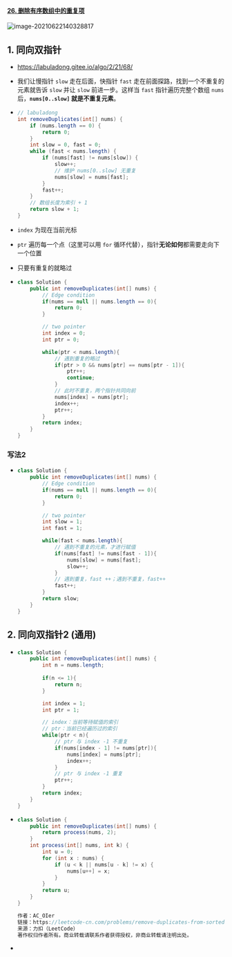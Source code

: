 #### [26. 删除有序数组中的重复项](https://leetcode-cn.com/problems/remove-duplicates-from-sorted-array/)

![image-20210622140328817](https://raw.githubusercontent.com/TWDH/Leetcode-From-Zero/pictures/img/image-20210622140328817.png)

## 1. 同向双指针

- https://labuladong.gitee.io/algo/2/21/68/

- 我们让慢指针 `slow` 走在后面，快指针 `fast` 走在前面探路，找到一个不重复的元素就告诉 `slow` 并让 `slow` 前进一步。这样当 `fast` 指针遍历完整个数组 `nums` 后，**`nums[0..slow]` 就是不重复元素**。

- ```java
  // labuladong
  int removeDuplicates(int[] nums) {
      if (nums.length == 0) {
          return 0;
      }
      int slow = 0, fast = 0;
      while (fast < nums.length) {
          if (nums[fast] != nums[slow]) {
              slow++;
              // 维护 nums[0..slow] 无重复
              nums[slow] = nums[fast];
          }
          fast++;
      }
      // 数组长度为索引 + 1
      return slow + 1;
  }
  ```



- `index` 为现在当前光标
- `ptr` 遍历每一个点（这里可以用 `for` 循环代替），指针**无论如何**都需要走向下一个位置
- 只要有重复的就略过

- ```java
  class Solution {
      public int removeDuplicates(int[] nums) {
          // Edge condition
          if(nums == null || nums.length == 0){
              return 0;
          }
  
          // two pointer
          int index = 0;
          int ptr = 0;
  
          while(ptr < nums.length){
              // 遇到重复的略过
              if(ptr > 0 && nums[ptr] == nums[ptr - 1]){
                  ptr++;
                  continue;
              }
              // 此时不重复，两个指针共同向前
              nums[index] = nums[ptr];
              index++;
              ptr++;
          }
          return index;
      }
  }
  ```


### 写法2

- ```java
  class Solution {
      public int removeDuplicates(int[] nums) {
          // Edge condition
          if(nums == null || nums.length == 0){
              return 0;
          }
  
          // two pointer
          int slow = 1;
          int fast = 1;
  
          while(fast < nums.length){
              // 遇到不重复的元素，才进行赋值
              if(nums[fast] != nums[fast - 1]){
                  nums[slow] = nums[fast];
                  slow++;
              }
              // 遇到重复，fast ++；遇到不重复，fast++
              fast++;
          }
          return slow;
      }
  }
  ```


## 2. 同向双指针2 (通用)

- ```java
  class Solution {
      public int removeDuplicates(int[] nums) {
          int n = nums.length;
          
          if(n <= 1){
              return n;
          }
  
          int index = 1;
          int ptr = 1;
  
          // index：当前等待赋值的索引
          // ptr：当前已经遍历过的索引
          while(ptr < n){
              // ptr 与 index -1 不重复
              if(nums[index - 1] != nums[ptr]){
                  nums[index] = nums[ptr];
                  index++;
              }
              // ptr 与 index -1 重复
              ptr++;
          }
          return index;
      }
  }
  ```

- ```java
  class Solution {
      public int removeDuplicates(int[] nums) {   
          return process(nums, 2);
      }
      int process(int[] nums, int k) {
          int u = 0; 
          for (int x : nums) {
              if (u < k || nums[u - k] != x) {
                  nums[u++] = x;
              }
          }
          return u;
      }
  }
  
  作者：AC_OIer
  链接：https://leetcode-cn.com/problems/remove-duplicates-from-sorted-array-ii/solution/gong-shui-san-xie-guan-yu-shan-chu-you-x-glnq/
  来源：力扣（LeetCode）
  著作权归作者所有。商业转载请联系作者获得授权，非商业转载请注明出处。
  ```

- 

 